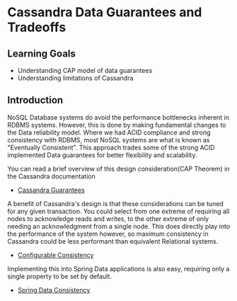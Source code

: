 # Cassandra Data Guarantees and Tradeoffs

## Learning Goals

- Understanding CAP model of data guarantees
- Understanding limitations of Cassandra

## Introduction

NoSQL Database systems do avoid the performance bottlenecks inherent in RDBMS systems. However, this is done by making fundamental changes to the Data reliability model.
Where we had ACID compliance and strong consistency with RDBMS, most NoSQL systems are what is known as "Eventually Consistent".
This approach trades some of the strong ACID implemented Data guarantees for better flexibility and scalability.


You can read a brief overview of this design consideration(CAP Theorem) in the Cassandra documentation

- [Cassandra Guarantees](https://cassandra.apache.org/doc/latest/cassandra/architecture/guarantees.html)


A benefit of Cassandra's design is that these considerations can be tuned for any given transaction. You could select from one extreme of requiring all nodes to acknowledge reads and writes,
to the other extreme of only needing an acknowledgment from a single node. This does directly play into the performance of the system however, so maximum consistency in Cassandra could be less performant
than equivalent Relational systems.

- [Configurable Consistency](https://docs.datastax.com/en/cassandra-oss/3.0/cassandra/dml/dmlConfigConsistency.html)


Implementing this into Spring Data applications is also easy, requiring only a single property to be set by default.

- [Spring Data Consistency](https://docs.spring.io/spring-boot/docs/current/reference/html/application-properties.html#application-properties.data.spring.data.cassandra.request.consistency)
